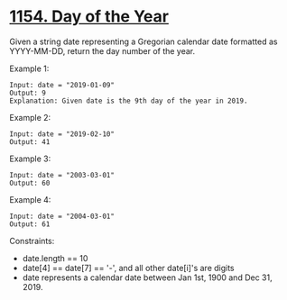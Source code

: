 # [1154. Day of the Year](https://leetcode.com/problems/day-of-the-year/)

Given a string date representing a Gregorian calendar date formatted as YYYY-MM-DD, return the day number of the year.

Example 1:

```text
Input: date = "2019-01-09"
Output: 9
Explanation: Given date is the 9th day of the year in 2019.
```

Example 2:

```text
Input: date = "2019-02-10"
Output: 41
```

Example 3:

```text
Input: date = "2003-03-01"
Output: 60
```

Example 4:

```text
Input: date = "2004-03-01"
Output: 61
```

Constraints:

- date.length == 10
- date[4] == date[7] == '-', and all other date[i]'s are digits
- date represents a calendar date between Jan 1st, 1900 and Dec 31, 2019.
